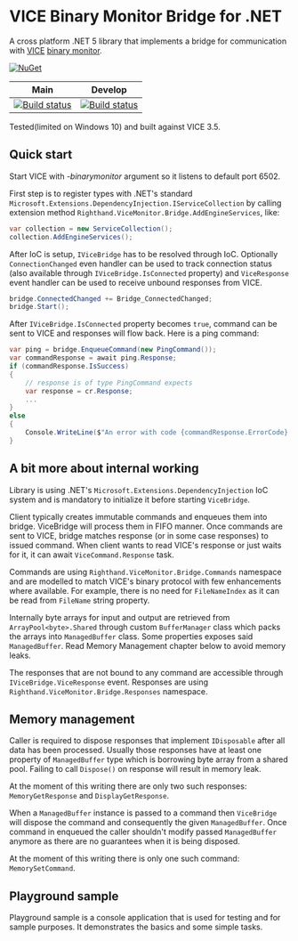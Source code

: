# VICE Binary Monitor Bridge for .NET

A cross platform .NET 5 library that implements a bridge for communication with [VICE](https://vice-emu.sourceforge.io/) [binary monitor](https://vice-emu.sourceforge.io/vice_13.html#SEC281).

[![NuGet](https://img.shields.io/nuget/v/Righthand.Vice.Bridge.svg)](https://www.nuget.org/packages/Righthand.Vice.Bridge)

| Main   | Develop |
| ------ | ------- |
| [![Build status](https://ci.appveyor.com/api/projects/status/j4mug5wqaqh4ystn/branch/main?svg=true)](https://ci.appveyor.com/project/MihaMarkic/vice-bridge-net/branch/main) | [![Build status](https://ci.appveyor.com/api/projects/status/j4mug5wqaqh4ystn/branch/develop?svg=true)](https://ci.appveyor.com/project/MihaMarkic/vice-bridge-net/branch/develop) |


Tested(limited on Windows 10) and built against VICE 3.5.

## Quick start

Start VICE with *-binarymonitor* argument so it listens to default port 6502.

First step is to register types with .NET's standard `Microsoft.Extensions.DependencyInjection.IServiceCollection` by calling extension method `Righthand.ViceMonitor.Bridge.AddEngineServices`, like:

```csharp
var collection = new ServiceCollection();
collection.AddEngineServices();
```

After IoC is setup, `IViceBridge` has to be resolved through IoC. Optionally `ConnectionChanged` even handler can be used to track connection status (also available through `IViceBridge.IsConnected` property) and `ViceResponse` event handler can be used to receive unbound responses from VICE.

```csharp
bridge.ConnectedChanged += Bridge_ConnectedChanged;
bridge.Start();
```

After `IViceBridge.IsConnected` property becomes `true`, command can be sent to VICE and responses will flow back. Here is a ping command:

```csharp
var ping = bridge.EnqueueCommand(new PingCommand());
var commandResponse = await ping.Response;
if (commandResponse.IsSuccess)
{
	// response is of type PingCommand expects
	var response = cr.Response;
	...
}
else
{
	Console.WriteLine($"An error with code {commandResponse.ErrorCode} occurred");
}
```

## A bit more about internal working

Library is using .NET's `Microsoft.Extensions.DependencyInjection` IoC system and is mandatory to initialize it before starting `ViceBridge`.

Client typically creates immutable commands and enqueues them into bridge. ViceBridge will process them in FIFO manner. Once commands are sent to VICE, bridge matches response (or in some case responses) to issued command. When client wants to read VICE's response or just waits for it, it can await `ViceCommand.Response` task.

Commands are using `Righthand.ViceMonitor.Bridge.Commands` namespace and are modelled to match VICE's binary protocol with few enhancements where available. For example, there is no need for `FileNameIndex` as it can be read from `FileName` string property.

Internally byte arrays for input and output are retrieved from `ArrayPool<byte>.Shared` through custom `BufferManager` class which packs the arrays into `ManagedBuffer` class. Some properties exposes said `ManagedBuffer`. Read Memory Management chapter below to avoid memory leaks.

The responses that are not bound to any command are accessible through `IViceBridge.ViceResponse` event. Responses are using `Righthand.ViceMonitor.Bridge.Responses` namespace.

## Memory management

Caller is required to dispose responses that implement `IDisposable` after all data has been processed. Usually those responses have at least one property of `ManagedBuffer` type which is borrowing byte array from a shared pool. Failing to call `Dispose()` on response will result in memory leak.

At the moment of this writing there are only two such responses: `MemoryGetResponse` and `DisplayGetResponse`.

When a `ManagedBuffer` instance is passed to a command then `ViceBridge` will dispose the command and consequently the given `ManagedBuffer`. Once command in enqueued the caller shouldn't modify passed `ManagedBuffer` anymore as there are no guarantees when it is being disposed.

At the moment of this writing there is only one such command: `MemorySetCommand`.

## Playground sample

Playground sample is a console application that is used for testing and for sample purposes. It demonstrates the basics and some simple tasks.